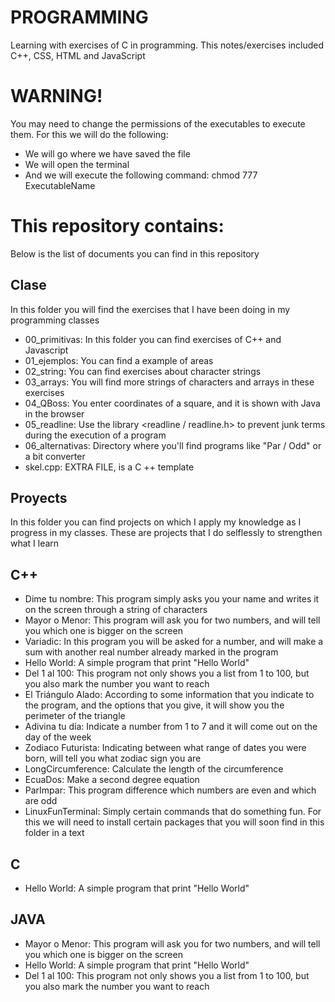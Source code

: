 # PROGRAMMING
Learning with exercises of C in programming. This notes/exercises included C++, CSS, HTML and JavaScript

# WARNING!
You may need to change the permissions of the executables to execute them. For this we will do the following:
- We will go where we have saved the file
- We will open the terminal
- And we will execute the following command: chmod 777 ExecutableName

# This repository contains:
Below is the list of documents you can find in this repository

## Clase
In this folder you will find the exercises that I have been doing in my programming classes

 - 00_primitivas: In this folder you can find exercises of C++ and Javascript
 - 01_ejemplos: You can find a example of areas
 - 02_string: You can find exercises about character strings
 - 03_arrays: You will find more strings of characters and arrays in these exercises
 - 04_QBoss: You enter coordinates of a square, and it is shown with Java in the browser
 - 05_readline: Use the library <readline / readline.h> to prevent junk terms during the execution of a program
 - 06_alternativas: Directory where you'll find programs like "Par / Odd" or a bit converter
 - skel.cpp: EXTRA FILE, is a C ++ template

## Proyects
In this folder you can find projects on which I apply my knowledge as I progress in my classes. These are projects that I do selflessly to strengthen what I learn

## C++
 - Dime tu nombre: This program simply asks you your name and writes it on the screen through a string of characters
 - Mayor o Menor: This program will ask you for two numbers, and will tell you which one is bigger on the screen
 - Variadic: In this program you will be asked for a number, and will make a sum with another real number already marked in the program
- Hello World: A simple program that print "Hello World"
- Del 1 al 100: This program not only shows you a list from 1 to 100, but you also mark the number you want to reach
- El Triángulo Alado: According to some information that you indicate to the program, and the options that you give, it will show you the perimeter of the triangle
- Adivina tu día: Indicate a number from 1 to 7 and it will come out on the day of the week
- Zodiaco Futurista: Indicating between what range of dates you were born, will tell you what zodiac sign you are
- LongCircumference: Calculate the length of the circumference
- EcuaDos: Make a second degree equation
- ParImpar: This program difference which numbers are even and which are odd
- LinuxFunTerminal: Simply certain commands that do something fun. For this we will need to install certain packages that you will soon find in this folder in a text

## C
- Hello World: A simple program that print "Hello World"

## JAVA
- Mayor o Menor: This program will ask you for two numbers, and will tell you which one is bigger on the screen
- Hello World: A simple program that print "Hello World"
- Del 1 al 100: This program not only shows you a list from 1 to 100, but you also mark the number you want to reach
